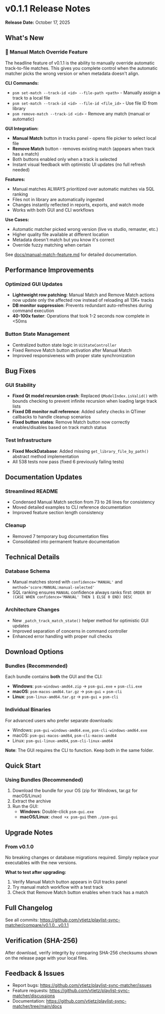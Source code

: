 # v0.1.1 Release Notes

**Release Date:** October 17, 2025

## What's New

### 🎯 Manual Match Override Feature

The headline feature of v0.1.1 is the ability to manually override automatic track-to-file matches. This gives you complete control when the automatic matcher picks the wrong version or when metadata doesn't align.

**CLI Commands:**
- `psm set-match --track-id <id> --file-path <path>` - Manually assign a track to a local file
- `psm set-match --track-id <id> --file-id <file_id>` - Use file ID from library
- `psm remove-match --track-id <id>` - Remove any match (manual or automatic)

**GUI Integration:**
- **Manual Match** button in tracks panel - opens file picker to select local file
- **Remove Match** button - removes existing match (appears when track has a match)
- Both buttons enabled only when a track is selected
- Instant visual feedback with optimistic UI updates (no full refresh needed)

**Features:**
- Manual matches ALWAYS prioritized over automatic matches via SQL ranking
- Files not in library are automatically ingested
- Changes instantly reflected in reports, exports, and watch mode
- Works with both GUI and CLI workflows

**Use Cases:**
- Automatic matcher picked wrong version (live vs studio, remaster, etc.)
- Higher quality file available at different location
- Metadata doesn't match but you know it's correct
- Override fuzzy matching when certain

See [docs/manual-match-feature.md](../manual-match-feature.md) for detailed documentation.

## Performance Improvements

### Optimized GUI Updates
- **Lightweight row patching**: Manual Match and Remove Match actions now update only the affected row instead of reloading all 13K+ tracks
- **DB monitor suppression**: Prevents redundant auto-refreshes during command execution
- **40-100x faster**: Operations that took 1-2 seconds now complete in <50ms

### Button State Management
- Centralized button state logic in `UiStateController`
- Fixed Remove Match button activation after Manual Match
- Improved responsiveness with proper state synchronization

## Bug Fixes

### GUI Stability
- **Fixed Qt model recursion crash**: Replaced `QModelIndex.isValid()` with bounds checking to prevent infinite recursion when loading large track lists
- **Fixed DB monitor null reference**: Added safety checks in QTimer callbacks to handle cleanup scenarios
- **Fixed button states**: Remove Match button now correctly enables/disables based on track match status

### Test Infrastructure
- **Fixed MockDatabase**: Added missing `get_library_file_by_path()` abstract method implementation
- All 538 tests now pass (fixed 6 previously failing tests)

## Documentation Updates

### Streamlined README
- Condensed Manual Match section from 73 to 26 lines for consistency
- Moved detailed examples to CLI reference documentation
- Improved feature section length consistency

### Cleanup
- Removed 7 temporary bug documentation files
- Consolidated into permanent feature documentation

## Technical Details

### Database Schema
- Manual matches stored with `confidence='MANUAL'` and `method='score:MANUAL:manual-selected'`
- SQL ranking ensures `MANUAL` confidence always ranks first: `ORDER BY (CASE WHEN confidence='MANUAL' THEN 1 ELSE 0 END) DESC`

### Architecture Changes
- New `_patch_track_match_state()` helper method for optimistic GUI updates
- Improved separation of concerns in command controller
- Enhanced error handling with proper null checks

## Download Options

### Bundles (Recommended)
Each bundle contains **both** the GUI and the CLI:
- **Windows**: `psm-windows-amd64.zip` → `psm-gui.exe` + `psm-cli.exe`
- **macOS**: `psm-macos-amd64.tar.gz` → `psm-gui` + `psm-cli`
- **Linux**: `psm-linux-amd64.tar.gz` → `psm-gui` + `psm-cli`

### Individual Binaries
For advanced users who prefer separate downloads:
- Windows: `psm-gui-windows-amd64.exe`, `psm-cli-windows-amd64.exe`
- macOS: `psm-gui-macos-amd64`, `psm-cli-macos-amd64`
- Linux: `psm-gui-linux-amd64`, `psm-cli-linux-amd64`

**Note**: The GUI requires the CLI to function. Keep both in the same folder.

## Quick Start

### Using Bundles (Recommended)
1. Download the bundle for your OS (zip for Windows, tar.gz for macOS/Linux)
2. Extract the archive
3. Run the GUI:
   - **Windows**: Double-click `psm-gui.exe`
   - **macOS/Linux**: `chmod +x psm-gui` then `./psm-gui`

## Upgrade Notes

### From v0.1.0
No breaking changes or database migrations required. Simply replace your executables with the new versions.

**What to test after upgrading:**
1. Verify Manual Match button appears in GUI tracks panel
2. Try manual match workflow with a test track
3. Check that Remove Match button enables when track has a match

## Full Changelog

See all commits: https://github.com/vtietz/playlist-sync-matcher/compare/v0.1.0...v0.1.1

## Verification (SHA-256)

After download, verify integrity by comparing SHA-256 checksums shown on the release page with your local files.

## Feedback & Issues

- Report bugs: https://github.com/vtietz/playlist-sync-matcher/issues
- Feature requests: https://github.com/vtietz/playlist-sync-matcher/discussions
- Documentation: https://github.com/vtietz/playlist-sync-matcher/tree/main/docs
